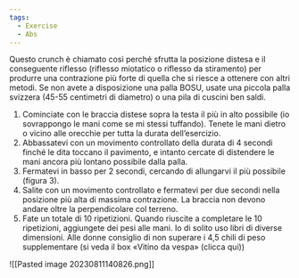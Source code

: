 ```yaml
---
tags:
  - Exercise
  - Abs
---
```

Questo crunch è chiamato così perché sfrutta la posizione distesa e il conseguente riflesso (riflesso miotatico o riflesso da stiramento) per produrre una contrazione più forte di quella che si riesce a ottenere con altri metodi. 
Se non avete a disposizione una palla BOSU, usate una piccola palla svizzera (45-55 centimetri di diametro) o una pila di cuscini ben saldi.

1. Cominciate con le braccia distese sopra la testa il più in alto possibile (io sovrappongo le mani come se mi stessi tuffando). Tenete le mani dietro o vicino alle orecchie per tutta la durata dell’esercizio.
2. Abbassatevi con un movimento controllato della durata di 4 secondi finché le dita toccano il pavimento, e intanto cercate di distendere le mani ancora più lontano possibile dalla palla.
3. Fermatevi in basso per 2 secondi, cercando di allungarvi il più possibile (figura 3).
4. Salite con un movimento controllato e fermatevi per due secondi nella posizione più alta di massima contrazione. La braccia non devono andare oltre la perpendicolare col terreno.
5. Fate un totale di 10 ripetizioni. Quando riuscite a completare le 10 ripetizioni, aggiungete dei pesi alle mani. Io di solito uso libri di diverse dimensioni. Alle donne consiglio di non superare i 4,5 chili di peso supplementare (si veda il box «Vitino da vespa» (clicca qui))

![[Pasted image 20230811140826.png]]